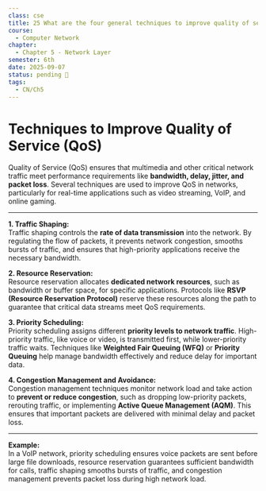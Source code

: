 ```yaml
---
class: cse
title: 25 What are the four general techniques to improve quality of service (QoS).
course:
  - Computer Network
chapter:
  - Chapter 5 - Network Layer
semester: 6th
date: 2025-09-07
status: pending 🛑
tags:
  - CN/Ch5
---
```

# Techniques to Improve Quality of Service (QoS)

Quality of Service (QoS) ensures that multimedia and other critical network traffic meet performance requirements like **bandwidth, delay, jitter, and packet loss**. Several techniques are used to improve QoS in networks, particularly for real-time applications such as video streaming, VoIP, and online gaming.

---

**1. Traffic Shaping:**  
Traffic shaping controls the **rate of data transmission** into the network. By regulating the flow of packets, it prevents network congestion, smooths bursts of traffic, and ensures that high-priority applications receive the necessary bandwidth.

**2. Resource Reservation:**  
Resource reservation allocates **dedicated network resources**, such as bandwidth or buffer space, for specific applications. Protocols like **RSVP (Resource Reservation Protocol)** reserve these resources along the path to guarantee that critical data streams meet QoS requirements.

**3. Priority Scheduling:**  
Priority scheduling assigns different **priority levels to network traffic**. High-priority traffic, like voice or video, is transmitted first, while lower-priority traffic waits. Techniques like **Weighted Fair Queuing (WFQ)** or **Priority Queuing** help manage bandwidth effectively and reduce delay for important data.

**4. Congestion Management and Avoidance:**  
Congestion management techniques monitor network load and take action to **prevent or reduce congestion**, such as dropping low-priority packets, rerouting traffic, or implementing **Active Queue Management (AQM)**. This ensures that important packets are delivered with minimal delay and packet loss.

---

**Example:**  
In a VoIP network, priority scheduling ensures voice packets are sent before large file downloads, resource reservation guarantees sufficient bandwidth for calls, traffic shaping smooths bursts of traffic, and congestion management prevents packet loss during high network load.

